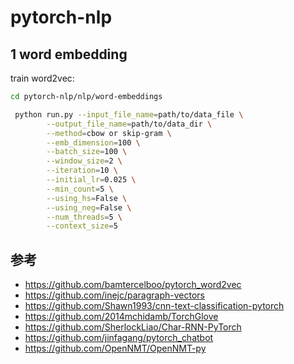 # pytorch-nlp

## 1 word embedding

train word2vec: 

```bash
cd pytorch-nlp/nlp/word-embeddings

 python run.py --input_file_name=path/to/data_file \
        --output_file_name=path/to/data_dir \
        --method=cbow or skip-gram \
        --emb_dimension=100 \
        --batch_size=100 \
        --window_size=2 \
        --iteration=10 \
        --initial_lr=0.025 \
        --min_count=5 \
        --using_hs=False \
        --using_neg=False \
        --num_threads=5 \
        --context_size=5
```


## 参考

* https://github.com/bamtercelboo/pytorch_word2vec
* https://github.com/inejc/paragraph-vectors
* https://github.com/Shawn1993/cnn-text-classification-pytorch
* https://github.com/2014mchidamb/TorchGlove
* https://github.com/SherlockLiao/Char-RNN-PyTorch
* https://github.com/jinfagang/pytorch_chatbot
* https://github.com/OpenNMT/OpenNMT-py